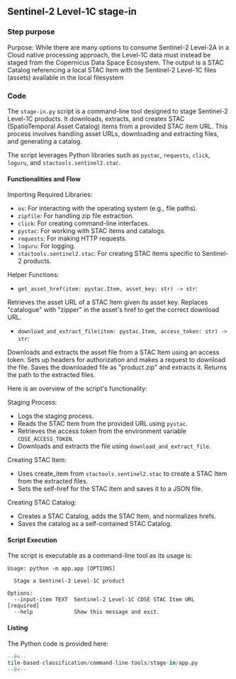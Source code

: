 ## Sentinel-2 Level-1C stage-in

### Step purpose 

Purpose: While there are many options to consume Sentinel-2 Level-2A in a Cloud native processing approach, the Level-1C data must instead be staged from the Copernicus Data Space Ecosystem. The output is a STAC Catalog referencing a local STAC Item with the Sentinel-2 Level-1C files (assets) available in the local filesystem

### Code

The `stage-in.py` script is a command-line tool designed to stage Sentinel-2 Level-1C products. It downloads, extracts, and creates STAC (SpatioTemporal Asset Catalog) items from a provided STAC item URL. This process involves handling asset URLs, downloading and extracting files, and generating a catalog. 

The script leverages Python libraries such as `pystac`, `requests`, `click`, `loguru`, and `stactools.sentinel2.stac`.

#### Functionalities and Flow

Importing Required Libraries:

* `os`: For interacting with the operating system (e.g., file paths).
* `zipfile`: For handling zip file extraction.
* `click`: For creating command-line interfaces.
* `pystac`: For working with STAC items and catalogs.
* `requests`: For making HTTP requests.
* `loguru`: For logging.
* `stactools.sentinel2.stac`: For creating STAC items specific to Sentinel-2 products.

Helper Functions:

* `get_asset_href(item: pystac.Item, asset_key: str) -> str`:

Retrieves the asset URL of a STAC Item given its asset key.
Replaces "catalogue" with "zipper" in the asset's href to get the correct download URL.

* `download_and_extract_file(item: pystac.Item, access_token: str) -> str`:

Downloads and extracts the asset file from a STAC Item using an access token.
Sets up headers for authorization and makes a request to download the file.
Saves the downloaded file as "product.zip" and extracts it.
Returns the path to the extracted files.

Here is an overview of the script's functionality:

Staging Process:

* Logs the staging process.
* Reads the STAC Item from the provided URL using `pystac`.
* Retrieves the access token from the environment variable `CDSE_ACCESS_TOKEN`.
* Downloads and extracts the file using `download_and_extract_file`.

Creating STAC Item:

* Uses create_item from `stactools.sentinel2.stac` to create a STAC Item from the extracted files.
* Sets the self-href for the STAC Item and saves it to a JSON file.

Creating STAC Catalog:

* Creates a STAC Catalog, adds the STAC Item, and normalizes hrefs.
* Saves the catalog as a self-contained STAC Catalog.

#### Script Execution 

The script is executable as a command-line tool as its usage is:

```
Usage: python -m app.app [OPTIONS]

  Stage a Sentinel-2 Level-1C product

Options:
  --input-item TEXT  Sentinel-2 Level-1C CDSE STAC Item URL  [required]
  --help             Show this message and exit.
```

#### Listing

The Python code is provided here:

```python linenums="1" title="tile-based-classification/command-line-tools/stage-in/app.py"
--8<--
tile-based-classification/command-line-tools/stage-in/app.py
--8<--
```